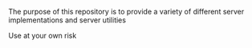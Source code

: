 The purpose of this repository is to provide a variety of different server implementations and server utilities

Use at your own risk
